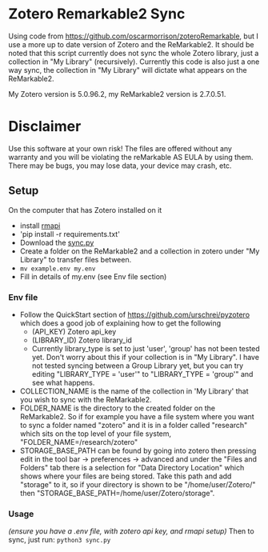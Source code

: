 # Zotero Remarkable2 Sync

Using code from https://github.com/oscarmorrison/zoteroRemarkable, but I use a more up to date version of Zotero and the ReMarkable2.
It should be noted that this script currently does not sync the whole Zotero library, just a collection in "My Library" (recursively).
Currently this code is also just a one way sync, the collection in "My Library" will dictate what appears on the ReMarkable2.

My Zotero version is 5.0.96.2, my ReMarkable2 version is 2.7.0.51.
# **Disclaimer**
Use this software at your own risk!
The files are offered without any warranty and you will be violating the reMarkable AS EULA by using them. There may be bugs, you may lose data, your device may crash, etc.

## Setup
On the computer that has Zotero installed on it
 - install [rmapi](https://github.com/juruen/rmapi)
- 'pip install -r requirements.txt'
 - Download the [sync.py](https://github.com/Jbwasse2/ZoteroReMarkable2/blob/master/sync.py)
- Create a folder on the ReMarkable2 and a collection in zotero under "My Library" to transfer files between.
 - `mv example.env my.env`
 - Fill in details of my.env (see Env file section)


### Env file
- Follow the QuickStart section of https://github.com/urschrei/pyzotero which does a good job of explaining how to get the following
  - (API_KEY) Zotero api_key
  - (LIBRARY_ID) Zotero library_id
  - Currently library_type is set to just 'user', 'group' has not been tested yet. Don't worry about this if your collection is in "My Library". I have not tested syncing between a Group Library yet, but you can try editing "LIBRARY_TYPE = 'user'" to "LIBRARY_TYPE = 'group'" and see what happens.
- COLLECTION_NAME is the name of the collection in 'My Library' that you wish to sync with the ReMarkable2.
- FOLDER_NAME is the directory to the created folder on the ReMarkable2. So if for example you have a file system where you want to sync a folder named "zotero" and it is in a folder called "research" which sits on the top level of your file system, "FOLDER_NAME=/research/zotero"
- STORAGE_BASE_PATH can be found by going into zotero then pressing edit in the tool bar -> preferences -> advanced and under the "Files and Folders" tab there is a selection for "Data Directory Location" which shows where your files are being stored. Take this path and add "storage" to it, so if your directory is shown to be "/home/user/Zotero/" then "STORAGE_BASE_PATH=/home/user/Zotero/storage".

### Usage
_(ensure you have a .env file, with zotero api key, and rmapi setup)_
Then to sync, just run:
  `python3 sync.py`

